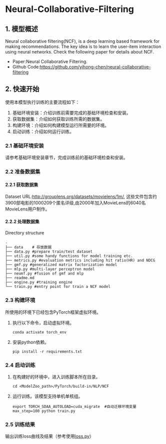 # Neural-Collaborative-Filtering

## 1. 模型概述
Neural collaborative filtering(NCF), is a deep learning based framework for making recommendations. The key idea is to learn the user-item interaction using neural networks. Check the following paper for details about NCF.
- Paper:Neural Collaborative Filtering.
- Github Code:https://github.com/yihong-chen/neural-collaborative-filtering

## 2. 快速开始
使用本模型执行训练的主要流程如下：
1. 基础环境安装：介绍训练前需要完成的基础环境检查和安装。
2. 获取数据集：介绍如何获取训练所需的数据集。
3. 构建环境：介绍如何构建模型运行所需要的环境。
4. 启动训练：介绍如何运行训练。

### 2.1 基础环境安装

请参考基础环境安装章节，完成训练前的基础环境检查和安装。

### 2.2 准备数据集
#### 2.2.1 获取数据集
Dataset URL:http://grouplens.org/datasets/movielens/1m/, 这些文件包含约3900部电影的1000209个匿名评级,由2000年加入MovieLens的6040名MovieLens用户制作。

#### 2.2.2 处理数据集
Directory structure
```
.
├── data	# 存放数据
├── data.py	#prepare train/test dataset
├── util.py	#some handy functions for model training etc.
├── metrics.py #evaluation metrics including hit ratio(HR) and NDCG
├── gmf.py #generalized matrix factorization model
├── mlp.py #multi-layer perceptron model
├── neumf.py #fusion of gmf and mlp
├── readme.md	
├── engine.py #training engine
└── train.py #entry point for train a NCF model
```

### 2.3 构建环境

所使用的环境下已经包含PyTorch框架虚拟环境。
1. 执行以下命令，启动虚拟环境。
    ```
    conda activate torch_env
    ```
2. 安装python依赖。
    ```
    pip install -r requirements.txt
    ```

### 2.4 启动训练

1. 在构建好的环境中，进入训练脚本所在目录。
    ```
    cd <ModelZoo_path>/PyTorch/build-in/NLP/NCF
    ```

2. 运行训练。该模型支持单机单核组。

    ```
    export TORCH_SDAA_AUTOLOAD=cuda_migrate  #自动迁移环境变量
    max_step=100 python train.py
    ```

### 2.5 训练结果
输出训练loss曲线及结果（参考使用[loss.py](./loss.py)）



